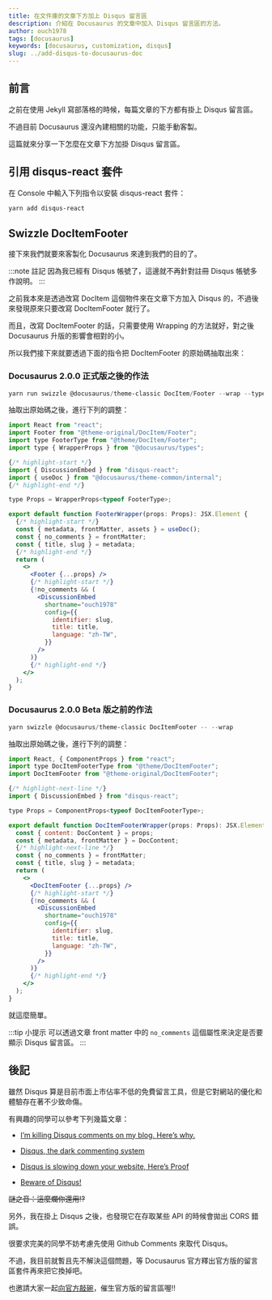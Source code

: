```yaml
---
title: 在文件庫的文章下方加上 Disqus 留言區
description: 介紹在 Docusaurus 的文章中加入 Disqus 留言區的方法。
author: ouch1978
tags: [docusaurus]
keywords: [docusaurus, customization, disqus]
slug: ../add-disqus-to-docusaurus-doc
---
```


## 前言

之前在使用 Jekyll 寫部落格的時候，每篇文章的下方都有掛上 Disqus 留言區。

不過目前 Docusaurus 還沒內建相關的功能，只能手動客製。

這篇就來分享一下怎麼在文章下方加掛 Disqus 留言區。

## 引用 disqus-react 套件

在 Console 中輸入下列指令以安裝 disqus-react 套件：

```powershell
yarn add disqus-react
```

## Swizzle DocItemFooter

接下來我們就要來客製化 Docusaurus 來達到我們的目的了。

:::note 註記
因為我已經有 Disqus 帳號了，這邊就不再針對註冊 Disqus 帳號多作說明。
:::

之前我本來是透過改寫 DocItem 這個物件來在文章下方加入 Disqus 的，不過後來發現原來只要改寫 DocItemFooter 就行了。

而且，改寫 DocItemFooter 的話，只需要使用 Wrapping 的方法就好，對之後 Docusaurus 升版的影響會相對的小。

所以我們接下來就要透過下面的指令把 DocItemFooter 的原始碼抽取出來：

### Docusaurus 2.0.0 正式版之後的作法

```powershell
yarn run swizzle @docusaurus/theme-classic DocItem/Footer --wrap --typescript
```

抽取出原始碼之後，進行下列的調整：

```jsx title="src/theme/DocItem/Footer/index.tsx"
import React from "react";
import Footer from "@theme-original/DocItem/Footer";
import type FooterType from "@theme/DocItem/Footer";
import type { WrapperProps } from "@docusaurus/types";

{/* highlight-start */}
import { DiscussionEmbed } from "disqus-react";
import { useDoc } from "@docusaurus/theme-common/internal";
{/* highlight-end */}

type Props = WrapperProps<typeof FooterType>;

export default function FooterWrapper(props: Props): JSX.Element {
  {/* highlight-start */}
  const { metadata, frontMatter, assets } = useDoc();
  const { no_comments } = frontMatter;
  const { title, slug } = metadata;
  {/* highlight-end */}
  return (
    <>
      <Footer {...props} />
      {/* highlight-start */}
      {!no_comments && (
        <DiscussionEmbed
          shortname="ouch1978"
          config={{
            identifier: slug,
            title: title,
            language: "zh-TW",
          }}
        />
      )}
      {/* highlight-end */}
    </>
  );
}
```

### Docusaurus 2.0.0 Beta 版之前的作法

```powershell
yarn swizzle @docusaurus/theme-classic DocItemFooter -- --wrap
```

抽取出原始碼之後，進行下列的調整：

```jsx title="src/theme/DocItemFooter/index.tsx"
import React, { ComponentProps } from "react";
import type DocItemFooterType from "@theme/DocItemFooter";
import DocItemFooter from "@theme-original/DocItemFooter";

{/* highlight-next-line */}
import { DiscussionEmbed } from "disqus-react";

type Props = ComponentProps<typeof DocItemFooterType>;

export default function DocItemFooterWrapper(props: Props): JSX.Element {
  const { content: DocContent } = props;
  const { metadata, frontMatter } = DocContent;
  {/* highlight-next-line */}
  const { no_comments } = frontMatter;
  const { title, slug } = metadata;
  return (
    <>
      <DocItemFooter {...props} />
      {/* highlight-start */}
      {!no_comments && (
        <DiscussionEmbed
          shortname="ouch1978"
          config={{
            identifier: slug,
            title: title,
            language: "zh-TW",
          }}
        />
      )}
      {/* highlight-end */}
    </>
  );
}
```

就這麼簡單。

:::tip 小提示
可以透過文章 front matter 中的 `no_comments` 這個屬性來決定是否要顯示 Disqus 留言區。
:::

## 後記

雖然 Disqus 算是目前市面上市佔率不低的免費留言工具，但是它對網站的優化和體驗存在著不少致命傷。

有興趣的同學可以參考下列幾篇文章：

* [I’m killing Disqus comments on my blog. Here’s why.](https://medium.com/@gaunteweb/im-killing-disqus-comments-on-my-blog-here-s-why-d6054f731341)

* [Disqus, the dark commenting system](https://supunkavinda.blog/disqus)

* [Disqus is slowing down your website, Here’s Proof](https://sitebee.co.uk/blog/disqus-is-slowing-down-your-website-heres-proof/)

* [Beware of Disqus!](https://medium.com/patrickleenyc/beware-of-disqus-17fb58cfab10)

~~謎之音：這麼爛你還用!?~~

另外，我在掛上 Disqus 之後，也發現它在存取某些 API 的時候會拋出 CORS 錯誤。

很要求完美的同學不妨考慮先使用 Github Comments 來取代 Disqus。

不過，我目前就暫且先不解決這個問題，等 Docusaurus 官方釋出官方版的留言區套件再來把它換掉吧。

也邀請大家一起[向官方敲碗](https://docusaurus.io/feature-requests/p/comments-in-documents-or-blogs)，催生官方版的留言區喔!!
